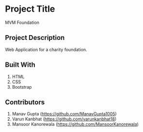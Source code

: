 # Project Title
MVM Foundation

## Project Description
Web Application for a charity foundation.

## Built With
1. HTML
2. CSS
3. Bootstrap

## Contributors
1. Manav Gupta (https://github.com/ManavGupta1005)
2. Varun Kanbhat (https://github.com/varunkanbhat18)
3. Mansoor Kanorewala (https://github.com/MansoorKanorewala)

